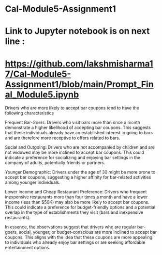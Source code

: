 # Cal-Module5-Assignment1
# Link to Jupyter notebook is on next line : 
# https://github.com/lakshmisharma17/Cal-Module5-Assignment1/blob/main/Prompt_Final_Module5.ipynb

Drivers who are more likely to accept bar coupons tend to have the following characteristics

Frequent Bar-Goers: Drivers who visit bars more than once a month demonstrate a higher likelihood of accepting bar coupons. This suggests that these individuals already have an established interest in going to bars and are therefore more receptive to offers related to bars.

Social and Outgoing: Drivers who are not accompanied by children and are not widowed may be more inclined to accept bar coupons. This could indicate a preference for socializing and enjoying bar settings in the company of adults, potentially friends or partners.

Younger Demographic: Drivers under the age of 30 might be more prone to accept bar coupons, suggesting a higher affinity for bar-related activities among younger individuals.

Lower Income and Cheap Restaurant Preference: Drivers who frequent inexpensive restaurants more than four times a month and have a lower income (less than $50K) may also be more likely to accept bar coupons. This could indicate a preference for budget-friendly options and a potential overlap in the type of establishments they visit (bars and inexpensive restaurants).

In essence, the observations suggest that drivers who are regular bar-goers, social, younger, or budget-conscious are more inclined to accept bar coupons. This aligns with the idea that these coupons are more appealing to individuals who already enjoy bar settings or are seeking affordable entertainment options.

